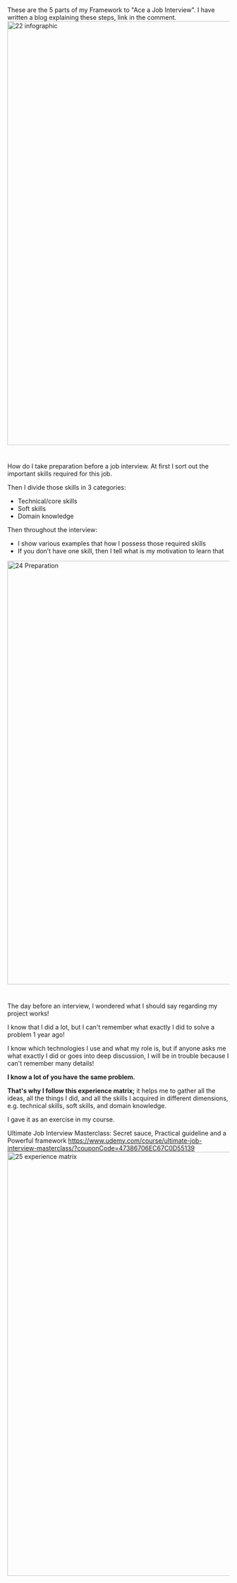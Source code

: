 # 
These are the 5 parts of my Framework to "Ace a Job Interview".
I have written a blog explaining these steps, link in the comment.
<img width="960" alt="22 infographic" src="https://user-images.githubusercontent.com/7772278/170671352-711306a4-1b58-4baf-814f-dec92c0ba710.PNG">

#
How do I take preparation before a job interview.
At first I sort out the important skills required for this job.

Then I divide those skills in 3 categories:
- Technical/core skills
- Soft skills
- Domain knowledge

Then throughout the interview:
- I show various examples that how I possess those required skills
- If you don’t have one skill, then I tell what is my motivation to learn that

<img width="959" alt="24 Preparation" src="https://user-images.githubusercontent.com/7772278/170672148-bf608890-9a94-4c23-838b-36b032a7d0db.PNG">

#
The day before an interview, I wondered what I should say regarding my project works!

I know that I did a lot, but I can't remember what exactly I did to solve a problem 1 year ago!

I know which technologies I use and what my role is, but if anyone asks me what exactly I did or goes into deep discussion, I will be in trouble because I can't remember many details!

**I know a lot of you have the same problem.**

**That's why I follow this experience matrix;** it helps me to gather all the ideas, all the things I did, and all the skills I acquired in different dimensions, e.g. technical skills, soft skills, and domain knowledge.

I gave it as an exercise in my course.

Ultimate Job Interview Masterclass: Secret sauce, Practical guideline and a Powerful framework https://www.udemy.com/course/ultimate-job-interview-masterclass/?couponCode=47386706EC67C0D55139
<img width="960" alt="25 experience matrix" src="https://user-images.githubusercontent.com/7772278/170673991-ca080b2c-30e1-4168-8f89-56c37f347fa3.PNG">



